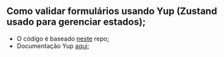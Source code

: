 ## Como validar formulários usando Yup (Zustand usado para gerenciar estados);

- O código é baseado [neste](https://github.com/ahmadaidil/form-validation-yup) repo;
- Documentação Yup [aqui](https://github.com/jquense/yup/tree/pre-v1);
